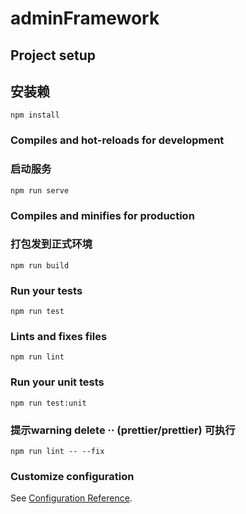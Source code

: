 # adminFramework

## Project setup
## 安装赖
```
npm install
```

### Compiles and hot-reloads for development
### 启动服务
```
npm run serve
```

### Compiles and minifies for production
### 打包发到正式环境
```
npm run build
```

### Run your tests
```
npm run test
```

### Lints and fixes files
```
npm run lint
```

### Run your unit tests
```
npm run test:unit
```

### 提示warning delete ·· (prettier/prettier) 可执行
```
npm run lint -- --fix

```
### Customize configuration
See [Configuration Reference](https://cli.vuejs.org/config/).

